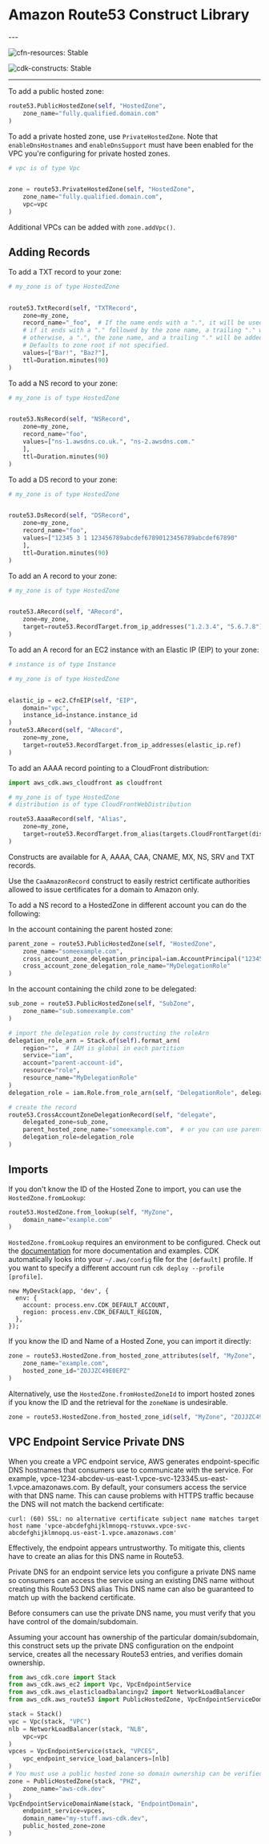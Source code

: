 # Amazon Route53 Construct Library

<!--BEGIN STABILITY BANNER-->---


![cfn-resources: Stable](https://img.shields.io/badge/cfn--resources-stable-success.svg?style=for-the-badge)

![cdk-constructs: Stable](https://img.shields.io/badge/cdk--constructs-stable-success.svg?style=for-the-badge)

---
<!--END STABILITY BANNER-->

To add a public hosted zone:

```python
route53.PublicHostedZone(self, "HostedZone",
    zone_name="fully.qualified.domain.com"
)
```

To add a private hosted zone, use `PrivateHostedZone`. Note that
`enableDnsHostnames` and `enableDnsSupport` must have been enabled for the
VPC you're configuring for private hosted zones.

```python
# vpc is of type Vpc


zone = route53.PrivateHostedZone(self, "HostedZone",
    zone_name="fully.qualified.domain.com",
    vpc=vpc
)
```

Additional VPCs can be added with `zone.addVpc()`.

## Adding Records

To add a TXT record to your zone:

```python
# my_zone is of type HostedZone


route53.TxtRecord(self, "TXTRecord",
    zone=my_zone,
    record_name="_foo",  # If the name ends with a ".", it will be used as-is;
    # if it ends with a "." followed by the zone name, a trailing "." will be added automatically;
    # otherwise, a ".", the zone name, and a trailing "." will be added automatically.
    # Defaults to zone root if not specified.
    values=["Bar!", "Baz?"],
    ttl=Duration.minutes(90)
)
```

To add a NS record to your zone:

```python
# my_zone is of type HostedZone


route53.NsRecord(self, "NSRecord",
    zone=my_zone,
    record_name="foo",
    values=["ns-1.awsdns.co.uk.", "ns-2.awsdns.com."
    ],
    ttl=Duration.minutes(90)
)
```

To add a DS record to your zone:

```python
# my_zone is of type HostedZone


route53.DsRecord(self, "DSRecord",
    zone=my_zone,
    record_name="foo",
    values=["12345 3 1 123456789abcdef67890123456789abcdef67890"
    ],
    ttl=Duration.minutes(90)
)
```

To add an A record to your zone:

```python
# my_zone is of type HostedZone


route53.ARecord(self, "ARecord",
    zone=my_zone,
    target=route53.RecordTarget.from_ip_addresses("1.2.3.4", "5.6.7.8")
)
```

To add an A record for an EC2 instance with an Elastic IP (EIP) to your zone:

```python
# instance is of type Instance

# my_zone is of type HostedZone


elastic_ip = ec2.CfnEIP(self, "EIP",
    domain="vpc",
    instance_id=instance.instance_id
)
route53.ARecord(self, "ARecord",
    zone=my_zone,
    target=route53.RecordTarget.from_ip_addresses(elastic_ip.ref)
)
```

To add an AAAA record pointing to a CloudFront distribution:

```python
import aws_cdk.aws_cloudfront as cloudfront

# my_zone is of type HostedZone
# distribution is of type CloudFrontWebDistribution

route53.AaaaRecord(self, "Alias",
    zone=my_zone,
    target=route53.RecordTarget.from_alias(targets.CloudFrontTarget(distribution))
)
```

Constructs are available for A, AAAA, CAA, CNAME, MX, NS, SRV and TXT records.

Use the `CaaAmazonRecord` construct to easily restrict certificate authorities
allowed to issue certificates for a domain to Amazon only.

To add a NS record to a HostedZone in different account you can do the following:

In the account containing the parent hosted zone:

```python
parent_zone = route53.PublicHostedZone(self, "HostedZone",
    zone_name="someexample.com",
    cross_account_zone_delegation_principal=iam.AccountPrincipal("12345678901"),
    cross_account_zone_delegation_role_name="MyDelegationRole"
)
```

In the account containing the child zone to be delegated:

```python
sub_zone = route53.PublicHostedZone(self, "SubZone",
    zone_name="sub.someexample.com"
)

# import the delegation role by constructing the roleArn
delegation_role_arn = Stack.of(self).format_arn(
    region="",  # IAM is global in each partition
    service="iam",
    account="parent-account-id",
    resource="role",
    resource_name="MyDelegationRole"
)
delegation_role = iam.Role.from_role_arn(self, "DelegationRole", delegation_role_arn)

# create the record
route53.CrossAccountZoneDelegationRecord(self, "delegate",
    delegated_zone=sub_zone,
    parent_hosted_zone_name="someexample.com",  # or you can use parentHostedZoneId
    delegation_role=delegation_role
)
```

## Imports

If you don't know the ID of the Hosted Zone to import, you can use the
`HostedZone.fromLookup`:

```python
route53.HostedZone.from_lookup(self, "MyZone",
    domain_name="example.com"
)
```

`HostedZone.fromLookup` requires an environment to be configured. Check
out the [documentation](https://docs.aws.amazon.com/cdk/latest/guide/environments.html) for more documentation and examples. CDK
automatically looks into your `~/.aws/config` file for the `[default]` profile.
If you want to specify a different account run `cdk deploy --profile [profile]`.

```text
new MyDevStack(app, 'dev', {
  env: {
    account: process.env.CDK_DEFAULT_ACCOUNT,
    region: process.env.CDK_DEFAULT_REGION,
  },
});
```

If you know the ID and Name of a Hosted Zone, you can import it directly:

```python
zone = route53.HostedZone.from_hosted_zone_attributes(self, "MyZone",
    zone_name="example.com",
    hosted_zone_id="ZOJJZC49E0EPZ"
)
```

Alternatively, use the `HostedZone.fromHostedZoneId` to import hosted zones if
you know the ID and the retrieval for the `zoneName` is undesirable.

```python
zone = route53.HostedZone.from_hosted_zone_id(self, "MyZone", "ZOJJZC49E0EPZ")
```

## VPC Endpoint Service Private DNS

When you create a VPC endpoint service, AWS generates endpoint-specific DNS hostnames that consumers use to communicate with the service.
For example, vpce-1234-abcdev-us-east-1.vpce-svc-123345.us-east-1.vpce.amazonaws.com.
By default, your consumers access the service with that DNS name.
This can cause problems with HTTPS traffic because the DNS will not match the backend certificate:

```console
curl: (60) SSL: no alternative certificate subject name matches target host name 'vpce-abcdefghijklmnopq-rstuvwx.vpce-svc-abcdefghijklmnopq.us-east-1.vpce.amazonaws.com'
```

Effectively, the endpoint appears untrustworthy. To mitigate this, clients have to create an alias for this DNS name in Route53.

Private DNS for an endpoint service lets you configure a private DNS name so consumers can
access the service using an existing DNS name without creating this Route53 DNS alias
This DNS name can also be guaranteed to match up with the backend certificate.

Before consumers can use the private DNS name, you must verify that you have control of the domain/subdomain.

Assuming your account has ownership of the particular domain/subdomain,
this construct sets up the private DNS configuration on the endpoint service,
creates all the necessary Route53 entries, and verifies domain ownership.

```python
from aws_cdk.core import Stack
from aws_cdk.aws_ec2 import Vpc, VpcEndpointService
from aws_cdk.aws_elasticloadbalancingv2 import NetworkLoadBalancer
from aws_cdk.aws_route53 import PublicHostedZone, VpcEndpointServiceDomainName

stack = Stack()
vpc = Vpc(stack, "VPC")
nlb = NetworkLoadBalancer(stack, "NLB",
    vpc=vpc
)
vpces = VpcEndpointService(stack, "VPCES",
    vpc_endpoint_service_load_balancers=[nlb]
)
# You must use a public hosted zone so domain ownership can be verified
zone = PublicHostedZone(stack, "PHZ",
    zone_name="aws-cdk.dev"
)
VpcEndpointServiceDomainName(stack, "EndpointDomain",
    endpoint_service=vpces,
    domain_name="my-stuff.aws-cdk.dev",
    public_hosted_zone=zone
)
```

